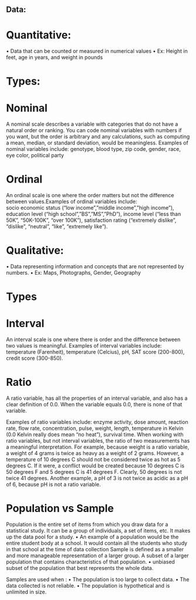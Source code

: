 ## Data:
# Quantitative:
•	Data that can be counted or measured in numerical values
•	Ex: Height in feet, age in years, and weight in pounds

# Types:
 
# Nominal 
A nominal scale describes a variable with categories that do not have a natural order or ranking. You can code nominal variables with numbers if you want, but the order is arbitrary and any calculations, such as computing a mean, median, or standard deviation, would be meaningless.
Examples of nominal variables include: genotype, blood type, zip code, gender, race, eye color, political party

# Ordinal
An ordinal scale is one where the order matters but not the difference between values.Examples of ordinal variables include:  
socio economic status (“low income”,”middle income”,”high income”), education level (“high school”,”BS”,”MS”,”PhD”), income level (“less than 50K”, “50K-100K”, “over 100K”), satisfaction rating (“extremely dislike”, “dislike”, “neutral”, “like”, “extremely like”).


# Qualitative:
•	Data representing information and concepts that are not represented by numbers.
•	Ex: Maps, Photographs, Gender, Geography

# Types

# Interval
An interval scale is one where there is order and the difference between two values is meaningful.
Examples of interval variables include:
temperature (Farenheit), temperature (Celcius), pH, SAT score (200-800), credit score (300-850).

# Ratio
A ratio variable, has all the properties of an interval variable, and also has a clear definition of 0.0. When the variable equals 0.0, there is none of that variable.

Examples of ratio variables include:
enzyme activity, dose amount, reaction rate, flow rate, concentration, pulse, weight, length, temperature in Kelvin (0.0 Kelvin really does mean “no heat”), survival time.
When working with ratio variables, but not interval variables, the ratio of two measurements has a meaningful interpretation. For example, because weight is a ratio variable, a weight of 4 grams is twice as heavy as a weight of 2 grams. However, a temperature of 10 degrees C should not be considered twice as hot as 5 degrees C. If it were, a conflict would be created because 10 degrees C is 50 degrees F and 5 degrees C is 41 degrees F. Clearly, 50 degrees is not twice 41 degrees.  Another example, a pH of 3 is not twice as acidic as a pH of 6, because pH is not a ratio variable.

# Population vs Sample
Population is the entire set of items from which you draw data for a statistical study. It can be a group of individuals, a set of items, etc. It makes up the data pool for a study.
•	An example of a population would be the entire student body at a school. It would contain all the students who study in that school at the time of data collection
Sample is defined as a smaller and more manageable representation of a larger group. A subset of a larger population that contains characteristics of that population.
•	unbiased subset of the population that best represents the whole data.

Samples are used when :
•	The population is too large to collect data.
•	The data collected is not reliable.
•	The population is hypothetical and is unlimited in size.



